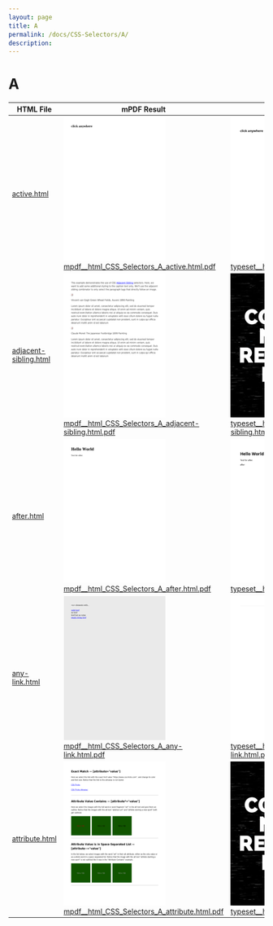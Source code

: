 ```yaml
---
layout: page
title: A
permalink: /docs/CSS-Selectors/A/
description: 
---
```


# A
HTML File | mPDF Result | typeset.sh Result | PDFreactor Result
------------- | ------------- | ------------- | -------------
[active.html](/html/CSS%20Selectors/A/active.html) | ![](mpdf__html_CSS_Selectors_A_active.html.png) [mpdf__html_CSS_Selectors_A_active.html.pdf](mpdf__html_CSS_Selectors_A_active.html.pdf) | ![](typeset__html_CSS_Selectors_A_active.html.png) [typeset__html_CSS_Selectors_A_active.html.pdf](typeset__html_CSS_Selectors_A_active.html.pdf) | ![](pdfreactor__html_CSS_Selectors_A_active.html.png) [pdfreactor__html_CSS_Selectors_A_active.html.pdf](pdfreactor__html_CSS_Selectors_A_active.html.pdf)
[adjacent-sibling.html](/html/CSS%20Selectors/A/adjacent-sibling.html) | ![](mpdf__html_CSS_Selectors_A_adjacent-sibling.html.png) [mpdf__html_CSS_Selectors_A_adjacent-sibling.html.pdf](mpdf__html_CSS_Selectors_A_adjacent-sibling.html.pdf) | ![](typeset__html_CSS_Selectors_A_adjacent-sibling.html.png) [typeset__html_CSS_Selectors_A_adjacent-sibling.html.pdf](typeset__html_CSS_Selectors_A_adjacent-sibling.html.pdf) | ![](pdfreactor__html_CSS_Selectors_A_adjacent-sibling.html.png) [pdfreactor__html_CSS_Selectors_A_adjacent-sibling.html.pdf](pdfreactor__html_CSS_Selectors_A_adjacent-sibling.html.pdf)
[after.html](/html/CSS%20Selectors/A/after.html) | ![](mpdf__html_CSS_Selectors_A_after.html.png) [mpdf__html_CSS_Selectors_A_after.html.pdf](mpdf__html_CSS_Selectors_A_after.html.pdf) | ![](typeset__html_CSS_Selectors_A_after.html.png) [typeset__html_CSS_Selectors_A_after.html.pdf](typeset__html_CSS_Selectors_A_after.html.pdf) | ![](pdfreactor__html_CSS_Selectors_A_after.html.png) [pdfreactor__html_CSS_Selectors_A_after.html.pdf](pdfreactor__html_CSS_Selectors_A_after.html.pdf)
[any-link.html](/html/CSS%20Selectors/A/any-link.html) | ![](mpdf__html_CSS_Selectors_A_any-link.html.png) [mpdf__html_CSS_Selectors_A_any-link.html.pdf](mpdf__html_CSS_Selectors_A_any-link.html.pdf) | ![](typeset__html_CSS_Selectors_A_any-link.html.png) [typeset__html_CSS_Selectors_A_any-link.html.pdf](typeset__html_CSS_Selectors_A_any-link.html.pdf) | ![](pdfreactor__html_CSS_Selectors_A_any-link.html.png) [pdfreactor__html_CSS_Selectors_A_any-link.html.pdf](pdfreactor__html_CSS_Selectors_A_any-link.html.pdf)
[attribute.html](/html/CSS%20Selectors/A/attribute.html) | ![](mpdf__html_CSS_Selectors_A_attribute.html.png) [mpdf__html_CSS_Selectors_A_attribute.html.pdf](mpdf__html_CSS_Selectors_A_attribute.html.pdf) | ![](typeset__html_CSS_Selectors_A_attribute.html.png) [typeset__html_CSS_Selectors_A_attribute.html.pdf](typeset__html_CSS_Selectors_A_attribute.html.pdf) | ![](pdfreactor__html_CSS_Selectors_A_attribute.html.png) [pdfreactor__html_CSS_Selectors_A_attribute.html.pdf](pdfreactor__html_CSS_Selectors_A_attribute.html.pdf)
